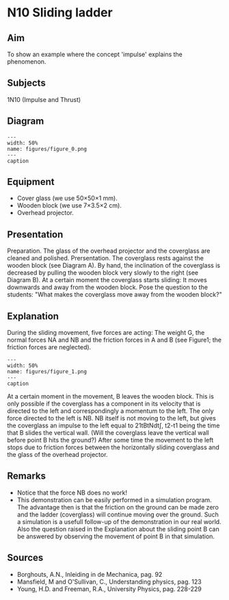 # N10 Sliding ladder 
    
  
## Aim   
 To show an example where the concept 'impulse' explains the phenomenon.    
  
## Subjects   
 1N10 (Impulse and Thrust)   
  
## Diagram   
   
```{figure} figures/figure_0.png  
---  
width: 50%  
name: figures/figure_0.png  
---  
caption  
``` 
      
  
## Equipment   
 
 *  Cover glass (we use 50×50×1 mm). 
 *  Wooden block (we use 7×3.5×2 cm). 
 *  Overhead projector.
     
  
## Presentation   
 Preparation. The glass of the overhead projector and the coverglass are cleaned and polished. Prersentation. The coverglass rests against the wooden block (see Diagram A). By hand, the inclination of the coverglass is decreased by pulling the wooden block very slowly to the right (see Diagram B). At a certain moment the coverglass starts sliding: It moves downwards and away from the wooden block. Pose the question to the students: "What makes the coverglass move away from the wooden block?"    
  
## Explanation   
 During the sliding movement, five forces are acting: The weight G, the normal forces NA and NB and the friction forces in A and B (see Figure1; the friction forces are neglected).    
```{figure} figures/figure_1.png  
---  
width: 50%  
name: figures/figure_1.png  
---  
caption  
``` 
 At a certain moment in the movement, B leaves the wooden block. This is only possible if the coverglass has a component in its velocity that is directed to the left and correspondingly a momentum to the left. The only force directed to the left is NB. NB itself is not moving to the left, but gives the coverglass an impulse to the left equal to 21tBtNdt∫, t2-t1 being the time that B slides the vertical wall. (Will the coverglass leave the vertical wall before point B hits the ground?) After some time the movement to the left stops due to friction forces between the horizontally sliding coverglass and the glass of the overhead projector.    
  
## Remarks   
 
 *  Notice that the force NB does no work! 
 *  This demonstration can be easily performed in a simulation program. The advantage then is that the friction on the ground can be made zero and the ladder (coverglass) will continue moving over the ground. Such a simulation is a usefull follow-up of the demonstration in our real world. Also the question raised in the Explanation about the sliding point B can be answered by observing the movement of point B in that simulation.
   
  
## Sources   
 
 *  Borghouts, A.N., Inleiding in de Mechanica, pag. 92 
 *  Mansfield, M and O'Sullivan, C., Understanding physics, pag. 123 
 *  Young, H.D. and Freeman, R.A., University Physics, pag. 228-229
  